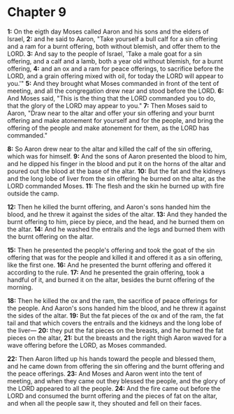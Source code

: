 # Chapter 9

**1:** On the eigth day Moses called Aaron and his sons and the elders of Israel,
**2:** and he said to Aaron, "Take yourself a bull calf for a sin offering and a ram for a burnt offering, both without blemish, and offer them to the LORD.
**3:** And say to the people of Israel, 'Take a male goat for a sin offering, and a calf and a lamb, both a year old without blemish, for a burnt offering,
**4:** and an ox and a ram for peace offerings, to sacrifice before the LORD, and a grain offering mixed with oil, for today the LORD will appear to you.'"
**5:** And they brought what Moses commanded in front of the tent of meeting, and all the congregation drew near and stood before the LORD.
**6:** And Moses said, "This is the thing that the LORD commanded you to do, that the glory of the LORD may appear to you."
**7:** Then Moses said to Aaron, "Draw near to the altar and offer your sin offering and your burnt offering and make atonement for yourself and for the people, and bring the offering of the people and make atonement for them, as the LORD has commanded."

**8:** So Aaron drew near to the altar and killed the calf of the sin offering, which was for himself.
**9:** And the sons of Aaron presented the blood to him, and he dipped his finger in the blood and put it on the horns of the altar and poured out the blood at the base of the altar.
**10:** But the fat and the kidneys and the long lobe of liver from the sin offering he burned on the altar, as the LORD commanded Moses.
**11:** The flesh and the skin he burned up with fire outside the camp.

**12:** Then he killed the burnt offering, and Aaron's sons handed him the blood, and he threw it against the sides of the altar.
**13:** And they handed the burnt offering to him, piece by piece, and the head, and he burned them on the altar.
**14:** And he washed the entrails and the legs and burned them with the burnt offering on the altar.

**15:** Then he presented the people's offering and took the goat of the sin offering that was for the people and killed it and offered it as a sin offering, like the first one.
**16:** And he presented the burnt offering and offered it according to the rule.
**17:** And he presented the grain offering, took a handful of it, and burned it on the altar, besides the burnt offering of the morning.

**18:** Then he killed the ox and the ram, the sacrifice of peace offerings for the people. And Aaron's sons handed him the blood, and he threw it against the sides of the altar.
**19:** But the fat pieces of the ox and of the ram, the fat tail and that which covers the entrails and the kidneys and the long lobe of the liver—
**20:** they put the fat pieces on the breasts, and he burned the fat pieces on the altar,
**21:** but the breasts and the right thigh Aaron waved for a wave offering before the LORD, as Moses commanded.

**22:** Then Aaron lifted up his hands toward the people and blessed them, and he came down from offering the sin offering and the burnt offering and the peace offerings.
**23:** And Moses and Aaron went into the tent of meeting, and when they came out they blessed the people, and the glory of the LORD appeared to all the people.
**24:** And the fire came out before the LORD and consumed the burnt offering and the pieces of fat on the altar, and when all the people saw it, they shouted and fell on their faces.
